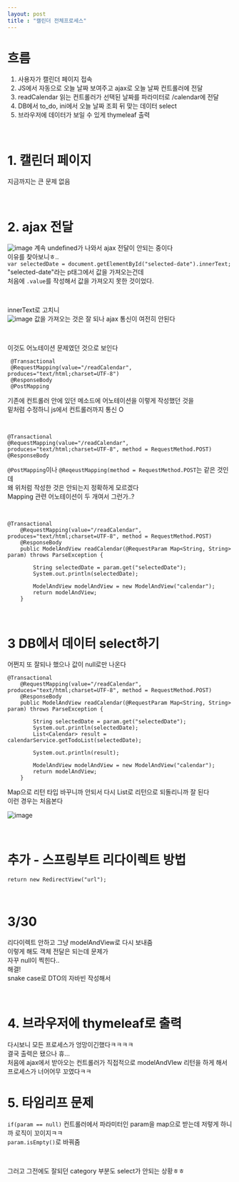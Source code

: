 ```yaml
---
layout: post
title : "캘린더 전체프로세스"
---
```


# 흐름
1. 사용자가 캘린더 페이지 접속  
2. JS에서 자동으로 오늘 날짜 보여주고 ajax로 오늘 날짜 컨트롤러에 전달  
3. readCalendar 읽는 컨트롤러가 선택된 날짜를 파라미터로 /calendar에 전달  
4. DB에서 to_do, ini에서 오늘 날짜 조회 뒤 맞는 데이터 select
5. 브라우저에 데이터가 보일 수 있게 thymeleaf 출력   

<br>

# 1. 캘린더 페이지
지금까지는 큰 문제 없음

<br>

# 2. ajax 전달
![image](https://user-images.githubusercontent.com/86642180/158941780-805d7dcc-7473-4ce3-989b-24d382151228.png)
계속 undefined가 나와서 ajax 전달이 안되는 중이다  
이유를 찾아보니ㅎ..  
`var selectedDate = document.getElementById("selected-date").innerText;`  
"selected-date"라는 p태그에서 값을 가져오는건데  
처음에 `.value`를 작성해서 값을 가져오지 못한 것이었다.  

<br>

innerText로 고치니  
![image](https://user-images.githubusercontent.com/86642180/158942018-4ee25774-ef28-406a-a0cb-82aefa7177f7.png)
값을 가져오는 것은 잘 되나 ajax 통신이 여전히 안된다  

<br>

이것도 어노테이션 문제였던 것으로 보인다  
```
 @Transactional
 @RequestMapping(value="/readCalendar", produces="text/html;charset=UTF-8")
 @ResponseBody
 @PostMapping
```
기존에 컨트롤러 안에 있던 메소드에 어노테이션을 이렇게 작성했던 것을  
밑처럼 수정하니 js에서 컨트롤러까지 통신 O

<br>

```
@Transactional
@RequestMapping(value="/readCalendar", produces="text/html;charset=UTF-8", method = RequestMethod.POST)
@ResponseBody
```

`@PostMapping`이나 `@ReqeustMapping(method = RequestMethod.POST`는 같은 것인데  
왜 위처럼 작성한 것은 안되는지 정확하게 모르겠다  
Mapping 관련 어노테이션이 두 개여서 그런가..?  

<br>

```
@Transactional
    @RequestMapping(value="/readCalendar", produces="text/html;charset=UTF-8", method = RequestMethod.POST)
    @ResponseBody
    public ModelAndView readCalendar(@RequestParam Map<String, String> param) throws ParseException {

        String selectedDate = param.get("selectedDate");
        System.out.println(selectedDate);

        ModelAndView modelAndView = new ModelAndView("calendar");
        return modelAndView;
    }
```
<br>

# 3 DB에서 데이터 select하기
어쩐지 또 잘되나 했으나 값이 null로만 나온다  
```
@Transactional
    @RequestMapping(value="/readCalendar", produces="text/html;charset=UTF-8", method = RequestMethod.POST)
    @ResponseBody
    public ModelAndView readCalendar(@RequestParam Map<String, String> param) throws ParseException {

        String selectedDate = param.get("selectedDate");
        System.out.println(selectedDate);
        List<Calendar> result = calendarService.getTodoList(selectedDate);

        System.out.println(result);

        ModelAndView modelAndView = new ModelAndView("calendar");
        return modelAndView;
    }
```
Map으로 리턴 타입 바꾸니까 안되서 다시 List<CalendarDTO>로 리턴으로 되돌리니까 잘 된다  
이런 경우는 처음본다  
  
![image](https://user-images.githubusercontent.com/86642180/158947763-05ceb15b-f343-43bc-9d71-54f7cd187b81.png)
  
<br>
  
# 추가 - 스프링부트 리다이렉트 방법
  `return new RedirectView("url");`
  
  <br>
  
# 3/30
  리다이렉트 안하고 그냥 modelAndView로 다시 보내줌  
  이렇게 해도 객체 전달은 되는데 문제가  
  자꾸 null이 찍힌다..  
  해결!  
  snake case로 DTO의 자바빈 작성해서  
  
  <br>

# 4. 브라우저에 thymeleaf로 출력
  다시보니 모든 프로세스가 엉망이긴했다ㅋㅋㅋㅋ  
  결국 출력은 됐으나 휴...  
  처음에 ajax에서 받아오는 컨트롤러가 직접적으로 modelAndVIew 리턴을 하게 해서  
  프로세스가 너어어무 꼬였다ㅋㅋ  
  
# 5. 타임리프 문제
  `if(param == null)` 컨트롤러에서 파라미터인 param을 map으로 받는데 저렇게 하니까 로직이 꼬이지ㅋㅋ  
  `param.isEmpty()`로 바꿔줌  
  
  <br>
  
  그러고 그전에도 잘되던 category 부분도 select가 안되는 상황ㅎㅎ 
